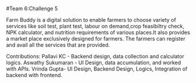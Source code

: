#Team 6:Challenge 5

Farm Buddy  is a digital solution to enable farmers to choose variety of services like soil test, plant test, labour on demand,crop feasibiltry check, NPK calculator, and nutrition requirements of various places.It also provides a market place exclusively designed for farmers. The farmers can register and avail all the services that are provided.  

Contributions:
Pallavi KC - Backend design, data collection and calculator logics.
Aswathy Sukumaran - UI Design, data accumulation, and worked with APIs.
Vrinda Gupta- UI Design, Backend Design, Logics, Integration of backend with frontend.
